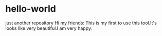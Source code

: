 # hello-world
just another repository
Hi my friends:
  This is my first to use this tool.It's looks like very beautiful.I am very happy.
